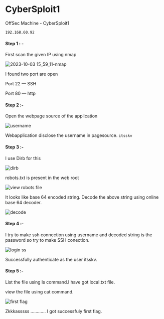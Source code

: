 # CyberSploit1

OffSec Machine - CyberSploit1

`192.168.60.92`

#### Step 1 : - 

First scan the given IP using nmap 

![2023-10-03 15_59_11-nmap](https://github.com/Jkrathod/CyberSploit1/assets/110445358/af181026-aa1f-45b3-8379-f327855a09e5)

I found two port are open

Port 22 — SSH

Port 80 — http


#### Step 2 :- 

Open the webpage source of the application

 ![username](https://github.com/Jkrathod/CyberSploit1/assets/110445358/36390439-f97f-477b-8c17-111b7f4dac67)

 Webapplication disclose the username in pagesource. `itsskv`
 
 
#### Step 3 :-
 
I use Dirb for this 

![dirb](https://github.com/Jkrathod/CyberSploit1/assets/110445358/9b39202e-f71a-4651-99d1-da770a5392f2)

robots.txt is present in the web root

![view robots file](https://github.com/Jkrathod/CyberSploit1/assets/110445358/c0b781f4-1a80-4d02-b712-45f5fcf366b3)

It looks like base 64 encoded string. Decode the above string using online base 64 decoder.

![decode](https://github.com/Jkrathod/CyberSploit1/assets/110445358/e2f93653-66c8-405e-b4cf-abb9d16be309)


#### Step 4 :-

I try to make ssh connection using username and decoded string is the password so try to make SSH conection. 

![login ss](https://github.com/Jkrathod/CyberSploit1/assets/110445358/8c9724b9-99a5-41cd-a845-f8557a1e74f2)

Successfully authenticate as the user itsskv.


#### Step 5 :-

List the file using ls command.I have got local.txt file.

view the file using cat command.

![first flag](https://github.com/Jkrathod/CyberSploit1/assets/110445358/fe33907d-c7c5-46a8-84b0-25c6e911010f)


Zkkkasssss ............ I got successfuly first flag.

